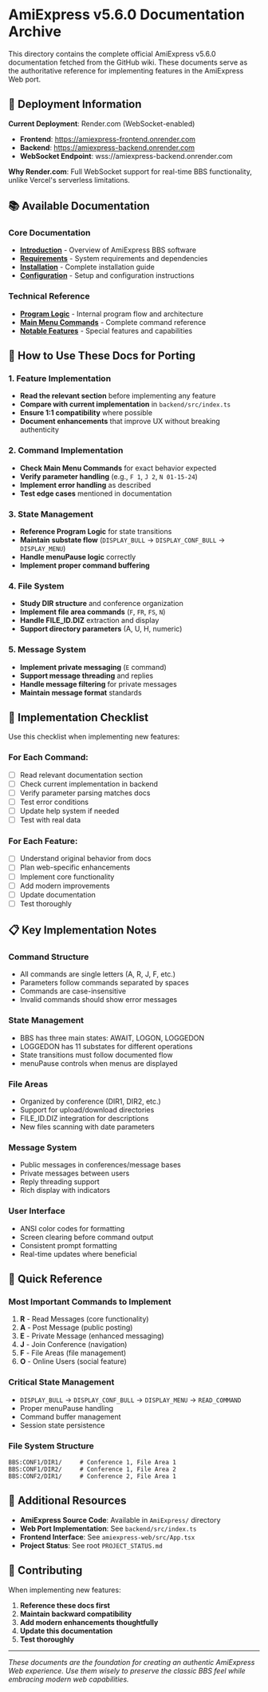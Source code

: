 # AmiExpress v5.6.0 Documentation Archive

This directory contains the complete official AmiExpress v5.6.0 documentation fetched from the GitHub wiki. These documents serve as the authoritative reference for implementing features in the AmiExpress Web port.

## 🚀 **Deployment Information**

**Current Deployment**: Render.com (WebSocket-enabled)
- **Frontend**: https://amiexpress-frontend.onrender.com
- **Backend**: https://amiexpress-backend.onrender.com
- **WebSocket Endpoint**: wss://amiexpress-backend.onrender.com

**Why Render.com**: Full WebSocket support for real-time BBS functionality, unlike Vercel's serverless limitations.

## 📚 **Available Documentation**

### **Core Documentation**
- **[Introduction](introduction.md)** - Overview of AmiExpress BBS software
- **[Requirements](requirements.md)** - System requirements and dependencies
- **[Installation](installation.md)** - Complete installation guide
- **[Configuration](configuration.md)** - Setup and configuration instructions

### **Technical Reference**
- **[Program Logic](program_logic.md)** - Internal program flow and architecture
- **[Main Menu Commands](main_menu.md)** - Complete command reference
- **[Notable Features](features.md)** - Special features and capabilities

## 🎯 **How to Use These Docs for Porting**

### **1. Feature Implementation**
- **Read the relevant section** before implementing any feature
- **Compare with current implementation** in `backend/src/index.ts`
- **Ensure 1:1 compatibility** where possible
- **Document enhancements** that improve UX without breaking authenticity

### **2. Command Implementation**
- **Check Main Menu Commands** for exact behavior expected
- **Verify parameter handling** (e.g., `F 1`, `J 2`, `N 01-15-24`)
- **Implement error handling** as described
- **Test edge cases** mentioned in documentation

### **3. State Management**
- **Reference Program Logic** for state transitions
- **Maintain substate flow** (`DISPLAY_BULL` → `DISPLAY_CONF_BULL` → `DISPLAY_MENU`)
- **Handle menuPause logic** correctly
- **Implement proper command buffering**

### **4. File System**
- **Study DIR structure** and conference organization
- **Implement file area commands** (`F`, `FR`, `FS`, `N`)
- **Handle FILE_ID.DIZ** extraction and display
- **Support directory parameters** (A, U, H, numeric)

### **5. Message System**
- **Implement private messaging** (`E` command)
- **Support message threading** and replies
- **Handle message filtering** for private messages
- **Maintain message format** standards

## 🔧 **Implementation Checklist**

Use this checklist when implementing new features:

### **For Each Command:**
- [ ] Read relevant documentation section
- [ ] Check current implementation in backend
- [ ] Verify parameter parsing matches docs
- [ ] Test error conditions
- [ ] Update help system if needed
- [ ] Test with real data

### **For Each Feature:**
- [ ] Understand original behavior from docs
- [ ] Plan web-specific enhancements
- [ ] Implement core functionality
- [ ] Add modern improvements
- [ ] Update documentation
- [ ] Test thoroughly

## 📋 **Key Implementation Notes**

### **Command Structure**
- All commands are single letters (A, R, J, F, etc.)
- Parameters follow commands separated by spaces
- Commands are case-insensitive
- Invalid commands should show error messages

### **State Management**
- BBS has three main states: AWAIT, LOGON, LOGGEDON
- LOGGEDON has 11 substates for different operations
- State transitions must follow documented flow
- menuPause controls when menus are displayed

### **File Areas**
- Organized by conference (DIR1, DIR2, etc.)
- Support for upload/download directories
- FILE_ID.DIZ integration for descriptions
- New files scanning with date parameters

### **Message System**
- Public messages in conferences/message bases
- Private messages between users
- Reply threading support
- Rich display with indicators

### **User Interface**
- ANSI color codes for formatting
- Screen clearing before command output
- Consistent prompt formatting
- Real-time updates where beneficial

## 🚀 **Quick Reference**

### **Most Important Commands to Implement**
1. **R** - Read Messages (core functionality)
2. **A** - Post Message (public posting)
3. **E** - Private Message (enhanced messaging)
4. **J** - Join Conference (navigation)
5. **F** - File Areas (file management)
6. **O** - Online Users (social feature)

### **Critical State Management**
- `DISPLAY_BULL` → `DISPLAY_CONF_BULL` → `DISPLAY_MENU` → `READ_COMMAND`
- Proper menuPause handling
- Command buffer management
- Session state persistence

### **File System Structure**
```
BBS:CONF1/DIR1/     # Conference 1, File Area 1
BBS:CONF1/DIR2/     # Conference 1, File Area 2
BBS:CONF2/DIR1/     # Conference 2, File Area 1
```

## 📖 **Additional Resources**

- **AmiExpress Source Code**: Available in `AmiExpress/` directory
- **Web Port Implementation**: See `backend/src/index.ts`
- **Frontend Interface**: See `amiexpress-web/src/App.tsx`
- **Project Status**: See root `PROJECT_STATUS.md`

## 🤝 **Contributing**

When implementing new features:
1. **Reference these docs first**
2. **Maintain backward compatibility**
3. **Add modern enhancements thoughtfully**
4. **Update this documentation**
5. **Test thoroughly**

---

*These documents are the foundation for creating an authentic AmiExpress Web experience. Use them wisely to preserve the classic BBS feel while embracing modern web capabilities.*